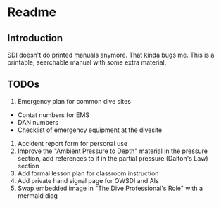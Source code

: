 # Readme

## Introduction

SDI doesn't do printed manuals anymore. That kinda bugs me. This is a printable, searchable manual with some extra material.

## TODOs

1. Emergency plan for common dive sites
  - Contat numbers for EMS
  - DAN numbers
  - Checklist of emergency equipment at the divesite
1. Accident report form for personal use
1. Improve the "Ambient Pressure to Depth" material in the pressure section,
add references to it in the partial pressure (Dalton's Law) section
1. Add formal lesson plan for classroom instruction
1. Add private hand signal page for OWSDI and AIs
1. Swap embedded image in "The Dive Professional's Role" with a mermaid diag